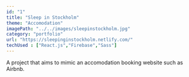 ```yaml
---
id: "1"
title: "Sleep in Stockholm"
theme: "Accomodation"
imagePath: "../../images/sleepinstockholm.jpg"
category: "portfolio"
url: "https://sleepinginstockholm.netlify.com/"
techUsed : ["React.js","Firebase","Sass"]
---
```


A project that aims to mimic an accomodation booking website such as Airbnb. 
